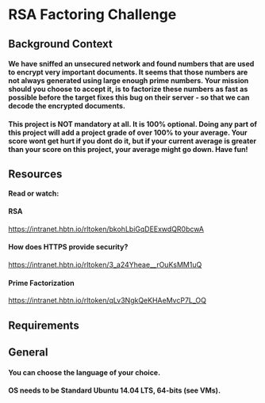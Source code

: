 # RSA Factoring Challenge

## Background Context

#### We have sniffed an unsecured network and found numbers that are used to encrypt very important documents. It seems that those numbers are not always generated using large enough prime numbers. Your mission should you choose to accept it, is to factorize these numbers as fast as possible before the target fixes this bug on their server - so that we can decode the encrypted documents.

#### This project is NOT mandatory at all. It is 100% optional. Doing any part of this project will add a project grade of over 100% to your average. Your score wont get hurt if you dont do it, but if your current average is greater than your score on this project, your average might go down. Have fun!

## Resources
<b>Read or watch:</b>

#### RSA
https://intranet.hbtn.io/rltoken/bkohLbiGqDEExwdQR0bcwA
#### How does HTTPS provide security?
https://intranet.hbtn.io/rltoken/3_a24Yheae__rOuKsMM1uQ
#### Prime Factorization
https://intranet.hbtn.io/rltoken/qLv3NgkQeKHAeMvcP7L_OQ
## Requirements
## General
#### You can choose the language of your choice.
#### OS needs to be Standard Ubuntu 14.04 LTS, 64-bits (see VMs).
